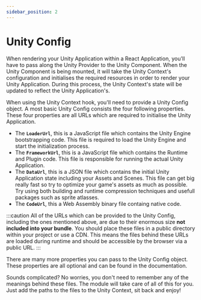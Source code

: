 ```yaml
---
sidebar_position: 2
---
```


# Unity Config

When rendering your Unity Application within a React Application, you'll have to pass along the Unity Provider to the Unity Component. When the Unity Component is being mounted, it will take the Unity Context's configuration and initialises the required resources in order to render your Unity Application. During this process, the Unity Context's state will be updated to reflect the Unity Application's.

When using the Unity Context hook, you'll need to provide a Unity Config object. A most basic Unity Config consists the four following properties. These four properties are all URLs which are required to initialise the Unity Application.

- The **`LoaderUrl`**, this is a JavaScript file which contains the Unity Engine bootstrapping code. This file is required to load the Unity Engine and start the initialization process.
- The **`FrameworkUrl`**, this is a JavaScript file which contains the Runtime and Plugin code. This file is responsible for running the actual Unity Application.
- The **`DataUrl`**, this is a JSON file which contains the initial Unity Application state including your Assets and Scenes. This file can get big really fast so try to optimize your game's assets as much as possible. Try using both building and runtime compression techniques and usefull packages such as sprite atlasses.
- The **`CodeUrl`**, this a Web Assembly binary file containg native code.

:::caution
All of the URLs which can be provided to the Unity Config, including the ones mentioned above, are due to their enormous size **not included into your bundle**. You should place these files in a public directory within your project or use a CDN. This means the files behind these URLs are loaded during runtime and should be accessible by the browser via a public URL.
:::

There are many more properties you can pass to the Unity Config object. These properties are all optional and can be found in the documentation.

Sounds complicated? No worries, you don't need to remember any of the meanings behind these files. The module will take care of all of this for you. Just add the paths to the files to the Unity Context, sit back and enjoy!
